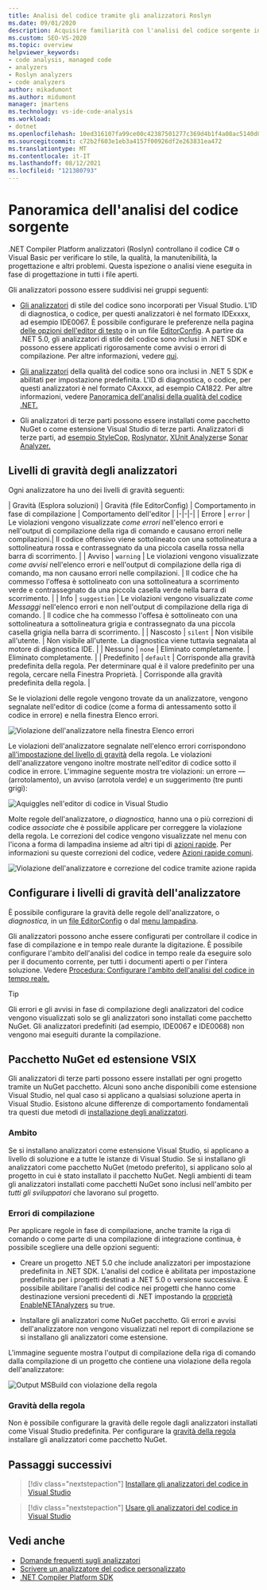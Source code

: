 ```yaml
---
title: Analisi del codice tramite gli analizzatori Roslyn
ms.date: 09/01/2020
description: Acquisire familiarità con l'analisi del codice sorgente in Visual Studio. Informazioni sulle correzioni del codice e sui diversi tipi di analizzatori e livelli di gravità.
ms.custom: SEO-VS-2020
ms.topic: overview
helpviewer_keywords:
- code analysis, managed code
- analyzers
- Roslyn analyzers
- code analyzers
author: mikadumont
ms.author: midumont
manager: jmartens
ms.technology: vs-ide-code-analysis
ms.workload:
- dotnet
ms.openlocfilehash: 10ed316107fa99ce00c42387501277c369d4b1f4a08ac5140d09ba43f6b23594
ms.sourcegitcommit: c72b2f603e1eb3a4157f00926df2e263831ea472
ms.translationtype: MT
ms.contentlocale: it-IT
ms.lasthandoff: 08/12/2021
ms.locfileid: "121380793"
---
```

# <a name="overview-of-source-code-analysis"></a>Panoramica dell'analisi del codice sorgente

.NET Compiler Platform analizzatori (Roslyn) controllano il codice C# o Visual Basic per verificare lo stile, la qualità, la manutenibilità, la progettazione e altri problemi. Questa ispezione o analisi viene eseguita in fase di progettazione in tutti i file aperti.

Gli analizzatori possono essere suddivisi nei gruppi seguenti:

- [Gli analizzatori](/dotnet/fundamentals/code-analysis/code-style-rule-options?preserve-view=true&view=vs-2019#convention-categories) di stile del codice sono incorporati per Visual Studio. L'ID di diagnostica, o codice, per questi analizzatori è nel formato IDExxxx, ad esempio IDE0067. È possibile configurare le preferenze nella pagina [delle opzioni dell'editor di testo](../ide/code-styles-and-code-cleanup.md) o in un file [EditorConfig](/dotnet/fundamentals/code-analysis/code-style-rule-options). A partire da .NET 5.0, gli analizzatori di stile del codice sono inclusi in .NET SDK e possono essere applicati rigorosamente come avvisi o errori di compilazione. Per altre informazioni, vedere [qui](/dotnet/fundamentals/productivity/code-analysis#code-style-analysis).

- [Gli analizzatori](/dotnet/fundamentals/code-analysis/quality-rules/index) della qualità del codice sono ora inclusi in .NET 5 SDK e abilitati per impostazione predefinita. L'ID di diagnostica, o codice, per questi analizzatori è nel formato CAxxxx, ad esempio CA1822. Per altre informazioni, vedere [Panoramica dell'analisi della qualità del codice .NET.](/dotnet/fundamentals/productivity/code-analysis#code-quality-analysis)

- Gli analizzatori di terze parti possono essere installati come pacchetto NuGet o come estensione Visual Studio di terze parti. Analizzatori di terze parti, ad [esempio StyleCop,](https://www.nuget.org/packages/StyleCop.Analyzers/) [Roslynator,](https://www.nuget.org/packages/Roslynator.Analyzers/) [XUnit Analyzers](https://www.nuget.org/packages/xunit.analyzers/)e [Sonar Analyzer.](https://www.nuget.org/packages/SonarAnalyzer.CSharp/)

## <a name="severity-levels-of-analyzers"></a>Livelli di gravità degli analizzatori

Ogni analizzatore ha uno dei livelli di gravità seguenti:

| Gravità (Esplora soluzioni) | Gravità (file EditorConfig) | Comportamento in fase di compilazione | Comportamento dell'editor |
|-|-|-|
| Errore | `error` | Le violazioni vengono visualizzate *come errori* nell'elenco errori e nell'output di compilazione della riga di comando e causano errori nelle compilazioni.| Il codice offensivo viene sottolineato con una sottolineatura a sottolineatura rossa e contrassegnato da una piccola casella rossa nella barra di scorrimento. |
| Avviso | `warning` | Le violazioni vengono visualizzate *come avvisi* nell'elenco errori e nell'output di compilazione della riga di comando, ma non causano errori nelle compilazioni. | Il codice che ha commesso l'offesa è sottolineato con una sottolineatura a scorrimento verde e contrassegnato da una piccola casella verde nella barra di scorrimento. |
| Info | `suggestion` | Le violazioni vengono visualizzate *come Messaggi* nell'elenco errori e non nell'output di compilazione della riga di comando. | Il codice che ha commesso l'offesa è sottolineato con una sottolineatura a sottolineatura grigia e contrassegnato da una piccola casella grigia nella barra di scorrimento. |
| Nascosto | `silent` | Non visibile all'utente. | Non visibile all'utente. La diagnostica viene tuttavia segnalata al motore di diagnostica IDE. |
| Nessuno | `none` | Eliminato completamente. | Eliminato completamente. |
| Predefinito | `default` | Corrisponde alla gravità predefinita della regola. Per determinare qual è il valore predefinito per una regola, cercare nella Finestra Proprietà. | Corrisponde alla gravità predefinita della regola. |

Se le violazioni delle regole vengono trovate da un analizzatore,  vengono segnalate nell'editor di codice (come a forma di antessamento sotto il codice in errore) e nella finestra Elenco errori.

![Violazione dell'analizzatore nella finestra Elenco errori](../code-quality/media/code-analysis-error-list.png)

Le violazioni dell'analizzatore segnalate nell'elenco errori corrispondono [all'impostazione del livello di gravità](../code-quality/use-roslyn-analyzers.md#configure-severity-levels) della regola. Le violazioni dell'analizzatore vengono inoltre mostrate nell'editor di codice sotto il codice in errore. L'immagine seguente mostra tre violazioni: un errore &mdash; (arrotolamento), un avviso (arrotola verde) e un suggerimento (tre punti grigi):

![Aquiggles nell'editor di codice in Visual Studio](media/diagnostics-severity-colors.png)

Molte regole dell'analizzatore, *o diagnostica,* hanno una o più correzioni di codice *associate* che è possibile applicare per correggere la violazione della regola. Le correzioni del codice vengono visualizzate nel menu con l'icona a forma di lampadina insieme ad altri tipi di [azioni rapide](../ide/quick-actions.md). Per informazioni su queste correzioni del codice, vedere [Azioni rapide comuni](../ide/quick-actions.md).

![Violazione dell'analizzatore e correzione del codice tramite azione rapida](../code-quality/media/built-in-analyzer-code-fix.png)

## <a name="configure-analyzer-severity-levels"></a>Configurare i livelli di gravità dell'analizzatore

È possibile configurare la gravità delle regole dell'analizzatore, o *diagnostica,* in un [file EditorConfig](../code-quality/use-roslyn-analyzers.md#set-rule-severity-in-an-editorconfig-file) o dal [menu lampadina](../code-quality/use-roslyn-analyzers.md#set-rule-severity-from-the-light-bulb-menu).

Gli analizzatori possono anche essere configurati per controllare il codice in fase di compilazione e in tempo reale durante la digitazione. È possibile configurare l'ambito dell'analisi del codice in tempo reale da eseguire solo per il documento corrente, per tutti i documenti aperti o per l'intera soluzione. Vedere [Procedura: Configurare l'ambito dell'analisi del codice in tempo reale.](./configure-live-code-analysis-scope-managed-code.md)

> [!TIP]
> Gli errori e gli avvisi in fase di compilazione degli analizzatori del codice vengono visualizzati solo se gli analizzatori sono installati come pacchetto NuGet. Gli analizzatori predefiniti (ad esempio, IDE0067 e IDE0068) non vengono mai eseguiti durante la compilazione.

## <a name="nuget-package-versus-vsix-extension"></a>Pacchetto NuGet ed estensione VSIX

Gli analizzatori di terze parti possono essere installati per ogni progetto tramite un NuGet pacchetto. Alcuni sono anche disponibili come estensione Visual Studio, nel qual caso si applicano a qualsiasi soluzione aperta in Visual Studio. Esistono alcune differenze di comportamento fondamentali tra questi due metodi di [installazione degli analizzatori](../code-quality/install-roslyn-analyzers.md).

### <a name="scope"></a>Ambito

Se si installano analizzatori come estensione Visual Studio, si applicano a livello di soluzione e a tutte le istanze di Visual Studio. Se si installano gli analizzatori come pacchetto NuGet (metodo preferito), si applicano solo al progetto in cui è stato installato il pacchetto NuGet. Negli ambienti di team gli analizzatori installati come pacchetti NuGet sono inclusi nell'ambito per *tutti gli sviluppatori* che lavorano sul progetto.

### <a name="build-errors"></a>Errori di compilazione

Per applicare regole in fase di compilazione, anche tramite la riga di comando o come parte di una compilazione di integrazione continua, è possibile scegliere una delle opzioni seguenti:

- Creare un progetto .NET 5.0 che include analizzatori per impostazione predefinita in .NET SDK. L'analisi del codice è abilitata per impostazione predefinita per i progetti destinati a .NET 5.0 o versione successiva. È possibile abilitare l'analisi del codice nei progetti che hanno come destinazione versioni precedenti di .NET impostando la [proprietà EnableNETAnalyzers](/dotnet/core/project-sdk/msbuild-props#enablenetanalyzers) su true.

- Installare gli analizzatori come NuGet pacchetto. Gli errori e avvisi dell'analizzatore non vengono visualizzati nel report di compilazione se si installano gli analizzatori come estensione.

L'immagine seguente mostra l'output di compilazione della riga di comando dalla compilazione di un progetto che contiene una violazione della regola dell'analizzatore:

![Output MSBuild con violazione della regola](media/command-line-build-analyzers.png)

### <a name="rule-severity"></a>Gravità della regola

Non è possibile configurare la gravità delle regole dagli analizzatori installati come Visual Studio predefinita. Per configurare la [gravità della regola](../code-quality/use-roslyn-analyzers.md#configure-severity-levels) installare gli analizzatori come pacchetto NuGet.

## <a name="next-steps"></a>Passaggi successivi

> [!div class="nextstepaction"]
> [Installare gli analizzatori del codice in Visual Studio](../code-quality/install-roslyn-analyzers.md)

> [!div class="nextstepaction"]
> [Usare gli analizzatori del codice in Visual Studio](../code-quality/use-roslyn-analyzers.md)

## <a name="see-also"></a>Vedi anche

- [Domande frequenti sugli analizzatori](analyzers-faq.yml)
- [Scrivere un analizzatore del codice personalizzato](../extensibility/getting-started-with-roslyn-analyzers.md)
- [.NET Compiler Platform SDK](/dotnet/csharp/roslyn-sdk/)